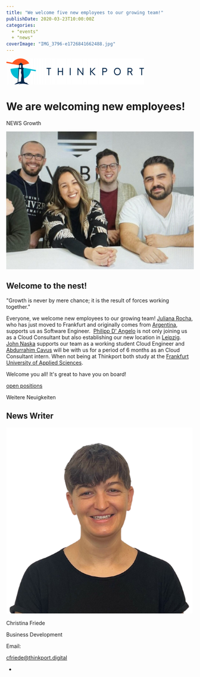 ```yaml
---
title: "We welcome five new employees to our growing team!"
publishDate: 2020-03-23T10:00:00Z
categories: 
  + "events"
  + "news"
coverImage: "IMG_3796-e1726841662488.jpg"
---
```


[![Thinkport Logo](images/Logo_horizontral_new-q79kisryfbimg521qvcamhuu9zgajwl52ie1tm6q0s.png "Logo Bright Colours")](https://thinkport.digital)

# We are welcoming new employees!

NEWS Growth

![](images/IMG_3796-e1726841662488-1024x752.jpg)

## Welcome to the nest!

"Growth is never by mere chance; it is the result of forces working together."

Everyone, we welcome new employees to our growing team! [Juliana Rocha](https://www.linkedin.com/in/ACoAAA3EdowBb--OyWmemgRKCp1Yd0dxSabrwcg/), who has just moved to Frankfurt and originally comes from [Argentina](https://www.linkedin.com/feed/hashtag/?highlightedUpdateUrns=urn%3Ali%3Aactivity%3A6644188922748383232&keywords=%23Argentina&originTrackingId=cJfYugAFxyn%2Fg%2BAtZocaLw%3D%3D), supports us as Software Engineer.  [Philipp D' Angelo](https://www.linkedin.com/in/ACoAAB3aMTcB4eJrtubyPFKoNioU6iZOO5kZPgE/) is not only joining us as a Cloud Consultant but also establishing our new location in [Leipzig](https://www.linkedin.com/feed/hashtag/?highlightedUpdateUrns=urn%3Ali%3Aactivity%3A6644188922748383232&keywords=%23Leipzig&originTrackingId=cJfYugAFxyn%2Fg%2BAtZocaLw%3D%3D). [John Naska](https://www.linkedin.com/in/ACoAAC2sSg4BSqsmiYKmP6VLqFcZTluZkLDmDI0/) supports our team as a working student Cloud Engineer and [Abdurrahim Cavus](https://www.linkedin.com/in/ACoAAC-NckwBD6DU1ANadf137UKIE0FNhcmK578/) will be with us for a period of 6 months as an Cloud Consultant intern. When not being at Thinkport both study at the [Frankfurt University of Applied Sciences](https://www.linkedin.com/company/fh-frankfurt-university-of-applied-sciences/).

Welcome you all! It's great to have you on board!

[open positions](https://recruiterflow.com/thinkportgmbh/jobs#menu)

Weitere Neuigkeiten

## News Writer

![portrait Christina](images/Christina.png)

Christina Friede

Business Development

Email:

[cfriede@thinkport.digital](mailto:cfriede@thinkport.digital)

*  [](https://www.linkedin.com/in/christina-friede-2a6426168/)
